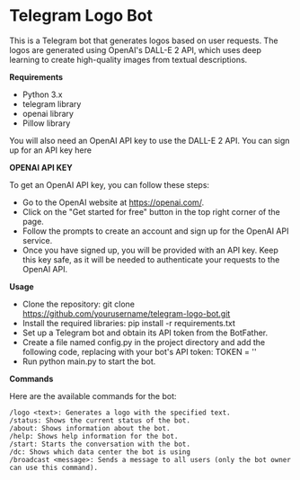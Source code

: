 # Telegram Logo Bot

This is a Telegram bot that generates logos based on user requests. 
The logos are generated using OpenAI's DALL-E 2 API, which uses deep learning to create high-quality images from textual descriptions.

**Requirements**
- Python 3.x
- telegram library
- openai library
- Pillow library

You will also need an OpenAI API key to use the DALL-E 2 API. 
You can sign up for an API key here

**OPENAI API KEY**

To get an OpenAI API key, you can follow these steps:

- Go to the OpenAI website at https://openai.com/.
- Click on the "Get started for free" button in the top right corner of the page.
- Follow the prompts to create an account and sign up for the OpenAI API service.
- Once you have signed up, you will be provided with an API key. Keep this key safe, as it will be needed to authenticate your requests to the OpenAI API.

**Usage**

- Clone the repository: git clone https://github.com/yourusername/telegram-logo-bot.git
- Install the required libraries: pip install -r requirements.txt
- Set up a Telegram bot and obtain its API token from the BotFather.
- Create a file named config.py in the project directory and add the following code, replacing <YOUR BOT TOKEN> with your bot's API token:
TOKEN = '<YOUR BOT TOKEN>'
- Run python main.py to start the bot.

**Commands**

Here are the available commands for the bot:
```
/logo <text>: Generates a logo with the specified text.
/status: Shows the current status of the bot.
/about: Shows information about the bot.
/help: Shows help information for the bot.
/start: Starts the conversation with the bot.
/dc: Shows which data center the bot is using
/broadcast <message>: Sends a message to all users (only the bot owner can use this command).
```
